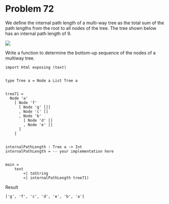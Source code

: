 # Problem 72
We define the internal path length of a multi-way tree as the total sum of the path lengths from the root to all nodes of the tree. The tree shown below has an internal path length of 9.

![](p70.gif)

Write a function to determine the bottom-up sequence of the nodes of a multiway tree.

```
import Html exposing (text)


type Tree a = Node a List Tree a


tree71 = 
  Node 'a' 
    [ Node 'f' 
      [ Node 'g' []]
      , Node 'c' []
      , Node 'b' 
        [ Node 'd' []
        , Node 'e' []
      ]
    ]


internalPathLength : Tree a -> Int
internalPathLength = -- your implementation here


main =
    text
        <| toString
        <| internalPathLength tree71)    
```

Result
```
['g', 'f', 'c', 'd', 'e', 'b', 'a']
```
